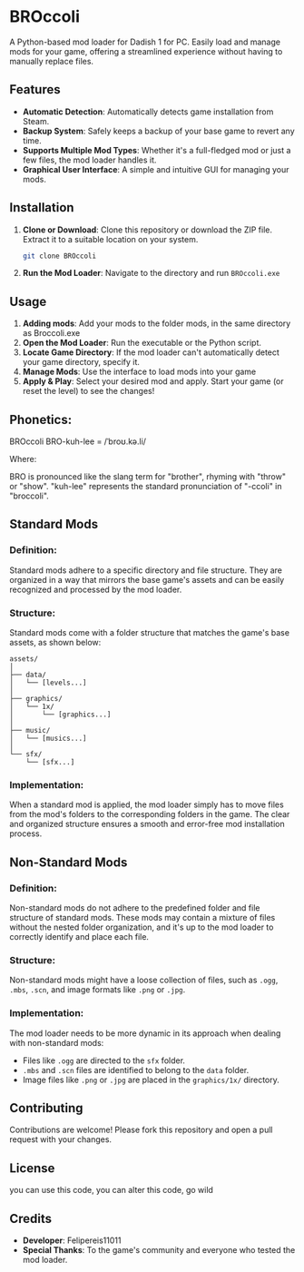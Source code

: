 # BROccoli

A Python-based mod loader for Dadish 1 for PC. Easily load and manage mods for your game, offering a streamlined experience without having to manually replace files.

## Features

- **Automatic Detection**: Automatically detects game installation from Steam.
- **Backup System**: Safely keeps a backup of your base game to revert any time.
- **Supports Multiple Mod Types**: Whether it's a full-fledged mod or just a few files, the mod loader handles it.
- **Graphical User Interface**: A simple and intuitive GUI for managing your mods.

## Installation

1. **Clone or Download**: Clone this repository or download the ZIP file. Extract it to a suitable location on your system.
   
   ```bash
   git clone BROccoli
   ```

2. **Run the Mod Loader**: Navigate to the directory and run `BROccoli.exe`

## Usage

1. **Adding mods**: Add your mods to the folder mods, in the same directory as Broccoli.exe
2. **Open the Mod Loader**: Run the executable or the Python script.
3. **Locate Game Directory**: If the mod loader can't automatically detect your game directory, specify it.
4. **Manage Mods**: Use the interface to load mods into your game
5. **Apply & Play**: Select your desired mod and apply. Start your game (or reset the level) to see the changes!

## Phonetics:

BROccoli
BRO-kuh-lee = /ˈbroʊ.kə.li/

Where:

BRO is pronounced like the slang term for "brother", rhyming with "throw" or "show".
"kuh-lee" represents the standard pronunciation of "-ccoli" in "broccoli".

## Standard Mods

### Definition:
Standard mods adhere to a specific directory and file structure. They are organized in a way that mirrors the base game's assets and can be easily recognized and processed by the mod loader.

### Structure:
Standard mods come with a folder structure that matches the game's base assets, as shown below:

```
assets/
│
├── data/
│   └── [levels...]
│
├── graphics/
│   └── 1x/
│       └── [graphics...]
│
├── music/
│   └── [musics...]
│
└── sfx/
    └── [sfx...]
```

### Implementation:
When a standard mod is applied, the mod loader simply has to move files from the mod's folders to the corresponding folders in the game. The clear and organized structure ensures a smooth and error-free mod installation process.

## Non-Standard Mods

### Definition:
Non-standard mods do not adhere to the predefined folder and file structure of standard mods. These mods may contain a mixture of files without the nested folder organization, and it's up to the mod loader to correctly identify and place each file.

### Structure:
Non-standard mods might have a loose collection of files, such as `.ogg`, `.mbs`, `.scn`, and image formats like `.png` or `.jpg`.

### Implementation:
The mod loader needs to be more dynamic in its approach when dealing with non-standard mods:

- Files like `.ogg` are directed to the `sfx` folder.
- `.mbs` and `.scn` files are identified to belong to the `data` folder.
- Image files like `.png` or `.jpg` are placed in the `graphics/1x/` directory.

## Contributing

Contributions are welcome! Please fork this repository and open a pull request with your changes.

## License

you can use this code, you can alter this code, go wild

## Credits

- **Developer**: Felipereis11011
- **Special Thanks**: To the game's community and everyone who tested the mod loader.
